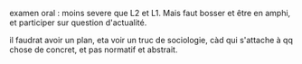 examen oral : moins severe que L2 et L1. Mais faut bosser et être en amphi, et participer sur question d'actualité. 

il faudrat avoir un plan, eta voir un truc de sociologie, càd qui s'attache à qq chose de concret, et pas normatif et abstrait.



